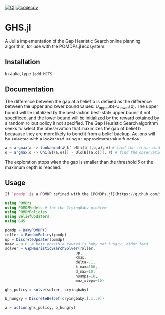 [![CI](https://github.com/Aero-Spec/GapHeuristicSearch.jl/actions/workflows/CI.yml/badge.svg)](https://github.com/Aero-Spec/GapHeuristicSearch.jl/actions/workflows/CI.yml)
[![codecov](https://codecov.io/github/Aero-Spec/GapHeuristicSearch.jl/graph/badge.svg)](https://codecov.io/github/Aero-Spec/GapHeuristicSearch.jl)

# GHS.jl
A Julia implementation of the Gap Heuristic Search online planning algorithm, for use with the POMDPs.jl ecosystem. 

## Installation
In Julia, type `]add MCTS`

## Documentation
The difference between the gap at a belief b is defined as the difference between the upper and lower bound values: U<sub>upper</sub>(b)-U<sub>lower</sub>(b).
The upper bound will be initalized by the best-action best-state upper bound if not specificed, and the lower bound will be initialized by the reward obtained by a random rollout policy if not specified.
The Gap Heuristic Search algorithm seeks to select the obeservation that maximizes the gap of belief b becaause they are more likely to benefit from a belief backup.
Actions will be selected with a lookahead using an approximate value function.
```julia
a = argmax(a -> lookahead(𝒫,b′->Uhi[b′],b,a),𝒜) # find the action that maximizes the lookahead function
o = argmax(o -> Uhi[B[(a,o)]] - Ulo[B[(a,o)]], 𝒪) # find the observation that maximizes the gap between the upper and lower bound
```
The exploration stops when the gap is smaller than the threshold $\delta$ or the maximum depth
is reached. 
## Usage
```julia
If `pomdp` is a POMDP defined with the [POMDPs.jl](https://github.com/sisl/POMDPs.jl) interface, the GHS solver can be used to find an optimized action, `a`, for the POMDP in belief state `b` as follows:

using POMDPs
using POMDPModels # for the CryingBaby problem
using POMDPPolicies
using BeliefUpdaters
using GHS

pomdp = BabyPOMDP()
roller = RandomPolicy(pomdp)
up = DiscreteUpdater(pomdp)
Rmax = 0.0  # best possible reward is baby not hungry, didnt feed
solver = GapHeuristicSearchSolver(roller,
                                up,
                                Rmax,
                                delta=.1,
                                k_max=100,
                                d_max=10,
                                nsamps=10,
                                max_steps=20)
                                
ghs_policy = solve(solver, cryingbaby)

b_hungry = DiscreteBelief(cryingbaby,[.1,.9])

a = action(ghs_policy, b_hungry)
```
